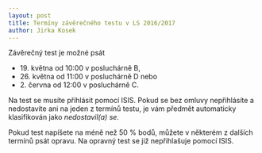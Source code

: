 ```yaml
---
layout: post
title: Termíny závěrečného testu v LS 2016/2017
author: Jirka Kosek
---
```


Závěrečný test je možné psát
* 19. května od 10:00 v posluchárně B,
* 26. května od 11:00 v posluchárně D nebo
* 2. června od 12:00 v posluchárně C.

Na test se musíte přihlásit pomocí ISIS. Pokud se bez omluvy
nepřihlásíte a nedostavíte ani na jeden z termínů testu, je vám
předmět automaticky klasifikován jako *nedostavil(a) se*.

Pokud test napíšete na méně než 50 % bodů, můžete v některém
z dalších termínů psát opravu. Na opravný test se již
nepřihlašuje pomocí ISIS.
